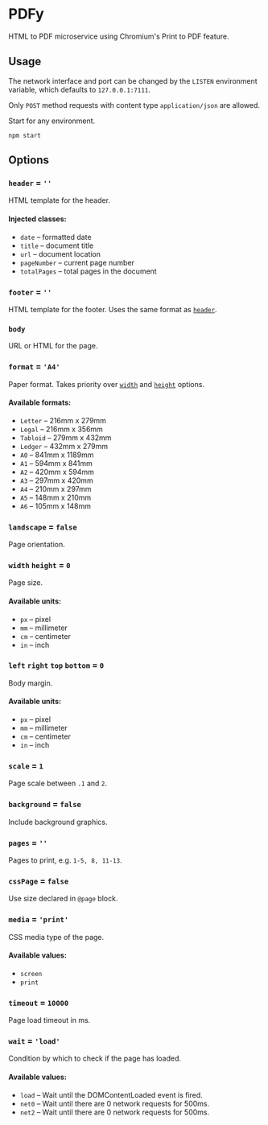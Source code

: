 # PDFy

HTML to PDF microservice using Chromium's Print to PDF feature.

## Usage

The network interface and port can be changed by the `LISTEN` environment variable, which defaults to `127.0.0.1:7111`.

Only `POST` method requests with content type `application/json` are allowed.

Start for any environment.
```
npm start
```

## Options

### `header` =  `''`

HTML template for the header.

#### Injected classes:

* `date` – formatted date
* `title` – document title
* `url` – document location
* `pageNumber` – current page number
* `totalPages` – total pages in the document

### `footer` =  `''`

HTML template for the footer. Uses the same format as [`header`](#header).

### `body`

URL or HTML for the page.

### `format` =  `'A4'`

Paper format. Takes priority over [`width`](#width%20height) and [`height`](#width%20height) options.

#### Available formats:

* `Letter` – 216mm x 279mm
* `Legal` – 216mm x 356mm
* `Tabloid` – 279mm x 432mm
* `Ledger` – 432mm x 279mm
* `A0` – 841mm x 1189mm
* `A1` – 594mm x 841mm
* `A2` – 420mm x 594mm
* `A3` – 297mm x 420mm
* `A4` – 210mm x 297mm
* `A5` – 148mm x 210mm
* `A6` – 105mm x 148mm

### `landscape` = `false`

Page orientation.

### `width` `height` = `0`

Page size.

#### Available units:

* `px` – pixel
* `mm` – millimeter
* `cm` – centimeter
* `in` – inch

### `left` `right` `top` `bottom` = `0`

Body margin.

#### Available units:

* `px` – pixel
* `mm` – millimeter
* `cm` – centimeter
* `in` – inch

### `scale` = `1`

Page scale between `.1` and `2`.

### `background` = `false`

Include background graphics.

### `pages` = `''`

Pages to print, e.g. `1-5, 8, 11-13`.

### `cssPage` = `false`

Use size declared in `@page` block.

### `media` = `'print'`

CSS media type of the page.

#### Available values:

* `screen`
* `print`

### `timeout` = `10000`

Page load timeout in ms.

### `wait` = `'load'`

Condition by which to check if the page has loaded.

#### Available values:

* `load` – Wait until the DOMContentLoaded event is fired.
* `net0` – Wait until there are 0 network requests for 500ms.
* `net2` – Wait until there are 0 network requests for 500ms.
